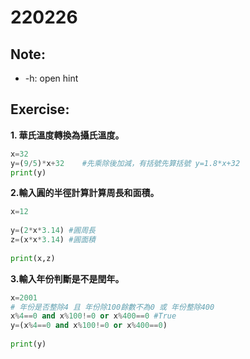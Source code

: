 # **220226** 

## **Note:**

- -h: open hint

## **Exercise:**

**1. 華氏溫度轉換為攝氏溫度。**

```python
x=32
y=(9/5)*x+32	#先乘除後加減，有括號先算括號	y=1.8*x+32
print(y)
```

**2.輸入圓的半徑計算計算周長和面積。**
```python
x=12
 
y=(2*x*3.14) #圓周長
z=(x*x*3.14) #圓面積
 
print(x,z)
```

**3.輸入年份判斷是不是閏年。**
```python
x=2001
# 年份是否整除4 且 年份除100餘數不為0 或 年份整除400
x%4==0 and x%100!=0 or x%400==0 #True
y=(x%4==0 and x%100!=0 or x%400==0)
 
print(y)
```